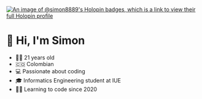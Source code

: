 [![An image of @simon8889's Holopin badges, which is a link to view their full Holopin profile](https://holopin.me/simon8889)](https://holopin.io/@simon8889)
# 👋 Hi, I'm Simon

- 🧑‍💻 21 years old
- 🇨🇴 Colombian
- 💻 Passionate about coding
- 🎓 Informatics Engineering student at IUE
- 👨‍💻 Learning to code since 2020 
